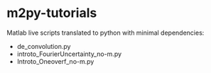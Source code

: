 # m2py-tutorials
Matlab live scripts translated to python with minimal dependencies:

- de_convolution.py
- introto_FourierUncertainty_no-m.py
- Introto_Oneoverf_no-m.py
